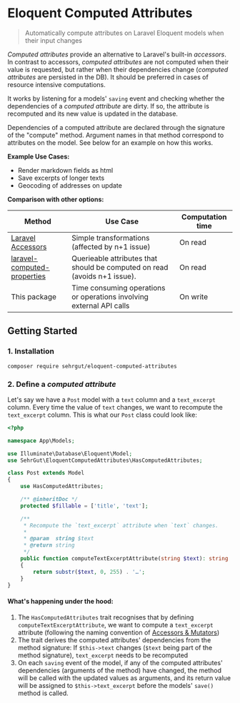 # Eloquent Computed Attributes

> Automatically compute attributes on Laravel Eloquent models when their input changes

*Computed attributes* provide an alternative to Laravel's built-in *accessors*. In contrast to accessors, *computed attributes* are not computed when their value is requested, but rather when their dependencies change (*computed attributes* are persisted in the DB). It should be preferred in cases of resource intensive computations.

It works by listening for a models' `saving` event and checking whether the dependencies of a *computed attribute* are dirty. If so, the attribute is recomputed and its new value is updated in the database.

Dependencies of a computed attribute are declared through the signature of the "compute" method. Argument names in that method correspond to attributes on the model. See below for an example on how this works.

**Example Use Cases:**
- Render markdown fields as html
- Save excerpts of longer texts
- Geocoding of addresses on update

**Comparison with other options:**

Method | Use Case | Computation time
--- | --- | --- 
[Laravel Accessors](https://laravel.com/docs/5.6/eloquent-mutators#accessors-and-mutators) | Simple transformations (affected by n+1 issue) | On read
[laravel-computed-properties](https://github.com/n7olkachev/laravel-computed-properties) | Querieable attributes that should be computed on read (avoids n+1 issue). | On read
This package | Time consuming operations or operations involving external API calls | On write

## Getting Started

### 1. Installation
```
composer require sehrgut/eloquent-computed-attributes
```

### 2. Define a *computed attribute*

Let's say we have a `Post` model with a `text` column and a `text_excerpt` column. Every time the value of `text` changes, we want to recompute the `text_excerpt` column. This is what our `Post` class could look like:

```php
<?php

namespace App\Models;

use Illuminate\Database\Eloquent\Model;
use SehrGut\EloquentComputedAttributes\HasComputedAttributes;

class Post extends Model
{
    use HasComputedAttributes;

    /** @inheritDoc */
    protected $fillable = ['title', 'text'];

    /**
     * Recompute the `text_excerpt` attribute when `text` changes.
     *
     * @param  string $text
     * @return string
     */
    public function computeTextExcerptAttribute(string $text): string
    {
        return substr($text, 0, 255) . '…';
    }
}
```

#### What's happening under the hood:

1. The `HasComputedAttributes` trait recognises that by defining `computeTextExcerptAttribute`, we want to compute a `text_excerpt` attribute (following the naming convention of [Accessors & Mutators](https://laravel.com/docs/5.6/eloquent-mutators#accessors-and-mutators))
2. The trait derives the computed attributes' dependencies from the method signature: If `$this->text` changes (`$text` being part of the method signature), `text_excerpt` needs to be recomputed
3. On each `saving` event of the model, if any of the computed attributes' dependencies (arguments of the method) have changed, the method will be called with the updated values as arguments, and its return value will be assigned to `$this->text_excerpt` before the models' `save()` method is called.
